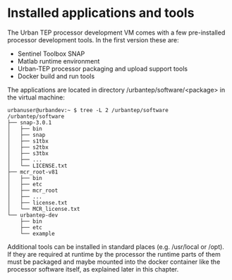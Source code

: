# Installed applications and tools

The Urban TEP processor development VM comes with a few pre-installed processor development tools. In the first version these are:

- Sentinel Toolbox SNAP
- Matlab runtime environment
- Urban-TEP processor packaging and upload support tools
- Docker build and run tools

The applications are located in directory /urbantep/software/\<package> in the virtual machine:

```
urbanuser@urbandev:~ $ tree -L 2 /urbantep/software
/urbantep/software
├── snap-3.0.1
│   ├── bin
│   ├── snap
│   ├── s1tbx
│   ├── s2tbx
│   ├── s3tbx
│   ├── ...
│   └── LICENSE.txt
├── mcr_root-v81
│   ├── bin
│   ├── etc
│   ├── mcr_root
│   ├── ...
│   ├── license.txt
│   └── MCR_license.txt
└── urbantep-dev
    ├── bin
    ├── etc
    └── example
```

Additional tools can be installed in standard places (e.g. /usr/local or /opt). If they are required at runtime by the processor the runtime parts of them must be packaged and maybe mounted into the docker container like the processor software itself, as explained later in this chapter.
